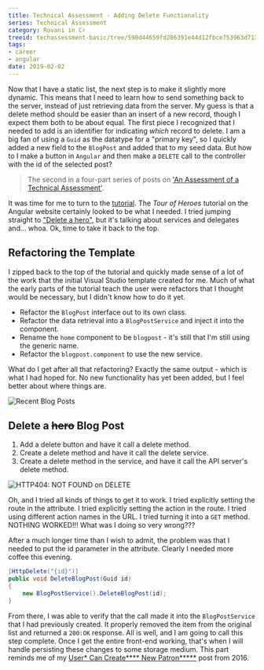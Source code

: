 ```yaml
---
title: Technical Assessment - Adding Delete Functionality
series: Technical Assessment
category: Rovani in C♯
treeid: techassessment-basic/tree/590d44659fd286391e44d12fbce753963d71328a
tags:
- career
- angular
date: 2019-02-02
---
```


Now that I have a static list, the next step is to make it slightly more dynamic. This means that I need to learn how to send something back to the server, instead of just retrieving data from the server. My guess is that a delete method should be easier than an insert of a new record, though I expect them both to be about equal. The first piece I recognized that I needed to add is an identifier for indicating _which_ record to delete. I am a big fan of using a `Guid` as the datatype for a "primary key", so I quickly added a new field to the `BlogPost` and added that to my seed data. But how to I make a button in `Angular` and then make a `DELETE` call to the controller with the id of the selected post?

> The second in a four-part series of posts on ['An Assessment of a Technical Assessment'](/series/technical-assessment-series).

It was time for me to turn to the [tutorial](https://angular.io/tutorial). The _Tour of Heroes_ tutorial on the Angular website certainly looked to be what I needed. I tried jumping straight to ["Delete a hero"](https://angular.io/tutorial/toh-pt6#delete-a-hero), but it's talking about services and delegates and... whoa. Ok, time to take it back to the top.

## Refactoring the Template

I zipped back to the top of the tutorial and quickly made sense of a lot of the work that the initial Visual Studio template created for me. Much of what the early parts of the tutorial teach the user were refactors that I thought would be necessary, but I didn't know how to do it yet.

- Refactor the `BlogPost` interface out to its own class.
- Refactor the data retrieval into a `BlogPostService` and inject it into the component.
- Rename the `home` component to be `blogpost` - it's still that I'm still using the generic name.
- Refactor the `blogpost.component` to use the new service.

What do I get after all that refactoring? Exactly the same output - which is what I had hoped for. No new functionality has yet been added, but I feel better about where things are.

![Recent Blog Posts](/images/techass-recent-blog-posts.png)

## Delete a ~~hero~~ Blog Post

1. Add a delete button and have it call a delete method.
1. Create a delete method and have it call the delete service.
1. Create a delete method in the service, and have it call the API server's delete method.

![HTTP404: NOT FOUND on DELETE](/images/techass-404-delete.png)

Oh, and I tried all kinds of things to get it to work. I tried explicitly setting the route in the attribute. I tried explicitly setting the action in the route. I tried using different action names in the URL. I tried turning it into a `GET` method. NOTHING WORKED!!! What was I doing so very wrong???

After a much longer time than I wish to admit, the problem was that I needed to put the id parameter in the attribute. Clearly I needed more coffee this evening.

``` csharp
[HttpDelete("{id}")]
public void DeleteBlogPost(Guid id)
{
    new BlogPostService().DeleteBlogPost(id);
}
```

From there, I was able to verify that the call made it into the `BlogPostService` that I had previously created. It properly removed the item from the original list and returned a `200:OK` response. All is well, and I am going to call this step complete. Once I get the entire front-end working, that's when I will handle persisting these changes to some storage medium. This part reminds me of my [User* Can Create**** New Patron*****](/posts/2016/user-can-create-new-patron/) post from 2016.